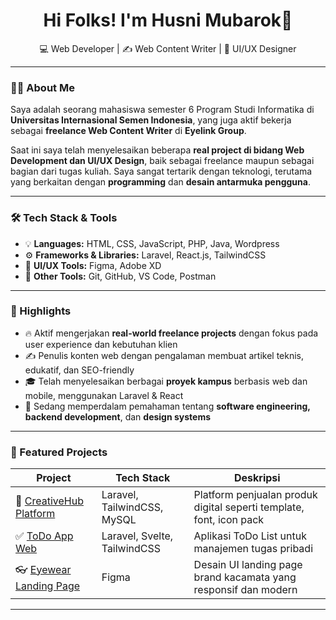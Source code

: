 <h1 align="center">Hi Folks! I'm Husni Mubarok👋</h1>
<p align="center">
  💻 Web Developer | ✍️ Web Content Writer | 🎨 UI/UX Designer  
</p>

---

### 👨‍🎓 About Me

Saya adalah seorang mahasiswa semester 6 Program Studi Informatika di **Universitas Internasional Semen Indonesia**, yang juga aktif bekerja sebagai **freelance Web Content Writer** di **Eyelink Group**.

Saat ini saya telah menyelesaikan beberapa **real project di bidang Web Development dan UI/UX Design**, baik sebagai freelance maupun sebagai bagian dari tugas kuliah. Saya sangat tertarik dengan teknologi, terutama yang berkaitan dengan **programming** dan **desain antarmuka pengguna**.

---

### 🛠️ Tech Stack & Tools
- 💡 **Languages:** HTML, CSS, JavaScript, PHP, Java, Wordpress
- ⚙️ **Frameworks & Libraries:** Laravel, React.js, TailwindCSS
- 🎨 **UI/UX Tools:** Figma, Adobe XD
- 🔧 **Other Tools:** Git, GitHub, VS Code, Postman

---

### 📌 Highlights
- 🔥 Aktif mengerjakan **real-world freelance projects** dengan fokus pada user experience dan kebutuhan klien
- ✍️ Penulis konten web dengan pengalaman membuat artikel teknis, edukatif, dan SEO-friendly
- 🎓 Telah menyelesaikan berbagai **proyek kampus** berbasis web dan mobile, menggunakan Laravel & React
- 🌱 Sedang memperdalam pemahaman tentang **software engineering, backend development**, dan **design systems**

---

### 📂 Featured Projects
| Project | Tech Stack | Deskripsi |
|--------|------------|-----------|
| 🛒 [CreativeHub Platform](https://github.com/husnimubarok/creativehub) | Laravel, TailwindCSS, MySQL | Platform penjualan produk digital seperti template, font, icon pack |
| ✅ [ToDo App Web](https://github.com/husnimubarok/todo-app) | Laravel, Svelte, TailwindCSS | Aplikasi ToDo List untuk manajemen tugas pribadi |
| 👓 [Eyewear Landing Page](https://github.com/husnimubarok/eyewear-uiux) | Figma | Desain UI landing page brand kacamata yang responsif dan modern |

---

<!-- ### 📫 Let's Connect!
- 🌐 [Portfolio Website](https://yourportfolio.com) *(opsional jika sudah ada)*
- 🐦 [Twitter](https://twitter.com/yourhandle)
- 💼 [LinkedIn](https://www.linkedin.com/in/yourname)
- 📬 husnimubarok@email.com -->

